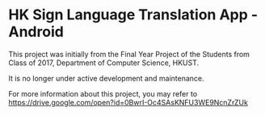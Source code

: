 # HK Sign Language Translation App - Android

This project was initially from the Final Year Project of the Students from Class of 2017, Department of Computer Science, HKUST.

It is no longer under active development and maintenance.

For more information about this project, you may refer to https://drive.google.com/open?id=0BwrI-Oc4SAsKNFU3WE9NcnZrZUk